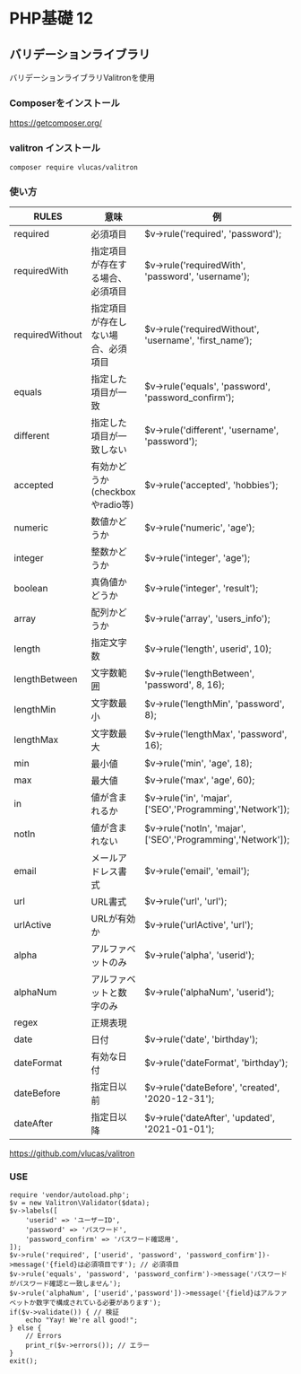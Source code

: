 # PHP基礎 12
## バリデーションライブラリ
バリデーションライブラリValitronを使用

### Composerをインストール
https://getcomposer.org/

### valitron インストール
```
composer require vlucas/valitron
```
### 使い方
|  RULES  |  意味  |  例  |
| ---- | ---- | ---- | 
|   required  |  必須項目  |  $v->rule('required', 'password');  |
|   requiredWith  |  指定項目が存在する場合、必須項目  |  $v->rule('requiredWith', 'password', 'username');  |
|   requiredWithout  |  指定項目が存在しない場合、必須項目  | $v->rule('requiredWithout', 'username', 'first_name’);  |
|   equals  |  指定した項目が一致  |  $v->rule('equals', 'password', 'password_confirm');  |
|   different  |  指定した項目が一致しない  |  $v->rule('different', 'username', 'password');  |
|   accepted  |  有効かどうか(checkboxやradio等)  |  $v->rule('accepted', 'hobbies');  |
|   numeric  |  数値かどうか  |  $v->rule('numeric', 'age');  |
|   integer  |  整数かどうか  |  $v->rule('integer', 'age');  |
|   boolean  |  真偽値かどうか  |  $v->rule('integer', 'result');  |
|   array  |  配列かどうか  |  $v->rule('array', 'users_info');  |
|   length  |  指定文字数  |  $v->rule('length', userid', 10);  |
|   lengthBetween  |  文字数範囲  |  $v->rule('lengthBetween', 'password', 8, 16);  |
|   lengthMin  |  文字数最小  |  $v->rule('lengthMin', 'password', 8);  |
|   lengthMax  |  文字数最大  |  $v->rule('lengthMax', 'password', 16);  |
|   min  |  最小値  |  $v->rule('min', 'age', 18);  |
|   max  |  最大値  |  $v->rule('max', 'age', 60);  |
|   in  |  値が含まれるか  |  $v->rule('in', 'majar', ['SEO','Programming','Network']);  |
|   notIn  |  値が含まれない  |  $v->rule('notIn', 'majar', ['SEO','Programming','Network']);  |
|   email  |  メールアドレス書式  |  $v->rule('email', 'email');  |
|   url  |  URL書式  |  $v->rule('url', 'url');  |
|   urlActive  |  URLが有効か  |  $v->rule('urlActive', 'url');  |
|   alpha  |  アルファベットのみ  |  $v->rule('alpha', 'userid');  |
|   alphaNum  |  アルファベットと数字のみ  |  $v->rule('alphaNum', 'userid');  |
|   regex  |  正規表現  |    |
|   date  |  日付  |  $v->rule('date', 'birthday');  |
|   dateFormat  |  有効な日付  |  $v->rule('dateFormat', 'birthday');  |
|   dateBefore  |  指定日以前  |  $v->rule('dateBefore', 'created', '2020-12-31');  |
|   dateAfter  |  指定日以降  |  $v->rule('dateAfter', 'updated', '2021-01-01');  |
https://github.com/vlucas/valitron

### USE
```
require 'vendor/autoload.php';
$v = new Valitron\Validator($data);
$v->labels([
    'userid' => 'ユーザーID',
    'password' => 'パスワード',
    'password_confirm' => 'パスワード確認用',
]);
$v->rule('required', ['userid', 'password', 'password_confirm'])->message('{field}は必須項目です'); // 必須項目
$v->rule('equals', 'password', 'password_confirm')->message('パスワードがパスワード確認と一致しません');
$v->rule('alphaNum', ['userid','password'])->message('{field}はアルファベットか数字で構成されている必要があります');
if($v->validate()) { // 検証
    echo "Yay! We're all good!";
} else {
    // Errors
    print_r($v->errors()); // エラー
}
exit();
```
